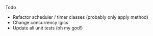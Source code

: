 Todo
- Refactor scheduler / timer classes (probably only apply method)
- Change concurrency lgics
- Update all unit tests (oh my god!)